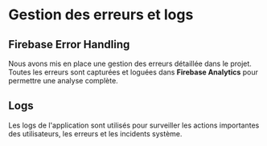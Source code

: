 # Gestion des erreurs et logs

## Firebase Error Handling

Nous avons mis en place une gestion des erreurs détaillée dans le projet. Toutes les erreurs sont capturées et loguées dans **Firebase Analytics** pour permettre une analyse complète.

## Logs

Les logs de l'application sont utilisés pour surveiller les actions importantes des utilisateurs, les erreurs et les incidents système.
